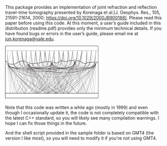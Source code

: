 This package provides an implementation of joint refraction and reflection travel-time tomography presented by Korenaga et al.[J. Geophys. Res., 105, 21591-21614, 2000; https://doi.org/10.1029/2000JB900188]. Please read this paper before using this code. At this moment, a user’s guide included in this distribution (readme.pdf) provides only the minimum technical details. If you have found bugs or errors in the user’s guide, please email me at jun.korenaga@yale.edu. 

![Code image](raytrace.jpg)

Note that this code was written a while ago (mostly in 1999) and even though I occasionally update it, the code is not completely compatible with the latest C++ standard, so you will likely see many compilation warnings. I hope I can fix those things in the future. 

And the shell script provided in the sample folder is based on GMT4 (the version I like most), so you will need to modify it if you're not using GMT4. 
